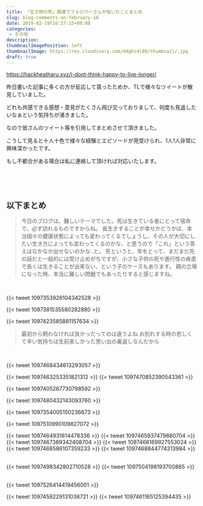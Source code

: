 ```yaml
---
title: 『生き物の死』関連でフォロワーさんが呟いたことまとめ
slug: blog-comments-on-february-18
date: 2019-02-19T16:57:15+09:00
categories: 
 - その他
description: 
thumbnailImagePosition: left
thumbnailImage: https://res.cloudinary.com/ddghc4l09/thumbnail/.jpg
draft: true
---
```


<!--more-->

https://hackheatharu.xyz/i-dont-think-happy-to-live-longer/

昨日書いた記事に多くの方が反応して貰ったためか、TLで様々なツイートが散見していました。

どれも共感できる感想・意見がたくさん飛び交っておりまして、何度も見返したいなぁという気持ちが湧きました。

なので皆さんのツイート等を引用してまとめさせて頂きました。

こうして見ると十人十色で様々な経験とエピソードが見受けられ、1人1人非常に興味深かったです。

もし不都合がある場合は私に連絡して頂ければ対応いたします。

&nbsp;

&nbsp;
<h2>以下まとめ</h2>
<blockquote>今日のブログは、難しいテーマでした。死は生きている者にとって宿命で、必ず訪れるものですからね。 長生きすることが幸せかどうかは、本当個々の健康状態によっても変わってくるでしょうし、その人が大切にしたい生き方によっても変わってくるのかな、と思うので「これ」という答えはなかなか出せないのかな..と。 死というと、年をとって、まだまだ先の話だと一般的には受け止めがちですが、小さな子供の死や進行性の疾患で長くは生きることが出来ない、という子のケースもあります。 親の立場になった時、本当に難しい問題でもあったりすると感じますね。</blockquote>
&nbsp;

{{< tweet 1097353926104342528 >}}
&nbsp;

{{< tweet 1097381535580282880 >}}
&nbsp;

{{< tweet 1097423585881157634 >}}
&nbsp;
<blockquote>最初から飼わなければ良かったってのは違うよね お別れする時の悲しくて辛い気持ちは生前楽しかった思い出の裏返しなんだから</blockquote>
&nbsp;

{{< tweet 1097468434613293057 >}}
&nbsp;

{{< tweet 1097463253351821312 >}}
{{< tweet 1097470852390543361 >}}
&nbsp;

{{< tweet 1097405287730798592 >}}
&nbsp;

{{< tweet 1097480432143093760 >}}
&nbsp;

{{< tweet 1097354005150236673 >}}
&nbsp;

{{< tweet 1097510990109827072 >}}
&nbsp;

{{< tweet 1097464931614478336 >}}
{{< tweet 1097465937479880704 >}}
{{< tweet 1097467389342408704 >}}
{{< tweet 1097468169927553024 >}}
{{< tweet 1097468586107359233 >}}
{{< tweet 1097468844774313984 >}}
&nbsp;

{{< tweet 1097498342802710528 >}}
{{< tweet 1097504198193700865 >}}
&nbsp;

{{< tweet 1097526414419456001 >}}
&nbsp;

{{< tweet 1097459229131038721 >}}
{{< tweet 1097461165125394435 >}}